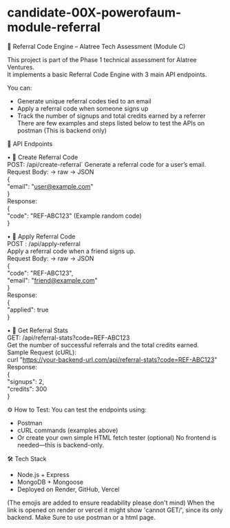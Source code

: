 ﻿# candidate-00X-powerofaum-module-referral

🌟	Referral Code Engine – Alatree Tech Assessment (Module C)

This project is part of the Phase 1 technical assessment for Alatree Ventures.  
It implements a basic Referral Code Engine with 3 main API endpoints.

You can:
- Generate unique referral codes tied to an email
- Apply a referral code when someone signs up
- Track the number of signups and total credits earned by a referrer <br>
There are few examples and steps listed below to test the APIs on postman (This is backend only)

🌟	API Endpoints

• 📌	Create Referral Code  
POST: /api/create-referral` 
Generate a referral code for a user’s email. <br> 
Request Body: -> raw  -> JSON <br> 
{ <br> 
  "email": "user@example.com" <br> 
} <br> 
Response: <br> 
{ <br> 
  "code": "REF-ABC123" (Example random code) <br> 
} <br> 

• 📌	Apply Referral Code <br> 
POST : /api/apply-referral <br> 
Apply a referral code when a friend signs up. <br> 
Request Body: -> raw  -> JSON <br> 
{ <br> 
  "code": "REF-ABC123", <br> 
 "email": "friend@example.com" <br> 
} <br> 
Response: <br> 
{ <br> 
  "applied": true <br> 
} <br> 

• 📌	Get Referral Stats <br> 
GET:  /api/referral-stats?code=REF-ABC123 <br> 
Get the number of successful referrals and the total credits earned. <br> 
Sample Request (cURL): <br> 
curl "https://your-backend-url.com/api/referral-stats?code=REF-ABC123" <br> 
Response: <br> 
{ <br> 
  "signups": 2, <br> 
  "credits": 300 <br> 
} <br> 

⚙️ How to Test: 
You can test the endpoints using: 
-	Postman
-	cURL commands (examples above)
-	Or create your own simple HTML fetch tester (optional)
No frontend is needed—this is backend-only.

🛠️ Tech Stack
-	Node.js + Express
-	MongoDB + Mongoose
-	Deployed on Render, GitHub, Vercel
  
(The emojis are added to ensure readability please don't mind)
When the link is opened on render or vercel it might show 'cannot GET/', since its only backend. Make Sure to use postman or a html page.
